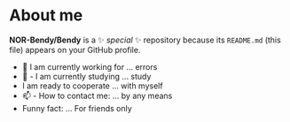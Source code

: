 # About me


**NOR-Bendy/Bendy** is a ✨ _special_ ✨ repository because its `README.md` (this file) appears on your GitHub profile.

- 🔭 I am currently working for ... errors
- 🌱 - I am currently studying ... study
- I am ready to cooperate ... with myself
- 📫 - How to contact me: ... by any means
- Funny fact: ... For friends only
